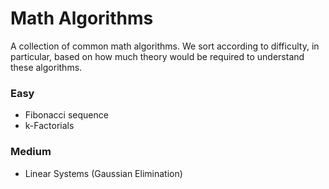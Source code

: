 # Math Algorithms

A collection of common math algorithms. We sort according to difficulty, in particular, based on how much theory would be required to understand these algorithms.

### Easy
- Fibonacci sequence
- k-Factorials

### Medium
- Linear Systems (Gaussian Elimination)